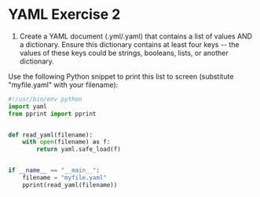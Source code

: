 # YAML Exercise 2

1. Create a YAML document (.yml/.yaml) that contains a list of values AND a dictionary. Ensure this dictionary contains at least four keys -- the values of these keys could be strings, booleans, lists, or another dictionary.

Use the following Python snippet to print this list to screen (substitute "myfile.yaml" with your filename):

```python
#!/usr/bin/env python
import yaml
from pprint import pprint


def read_yaml(filename):
    with open(filename) as f:
        return yaml.safe_load(f)


if __name__ == "__main__":
    filename = "myfile.yaml"
    pprint(read_yaml(filename))
```
